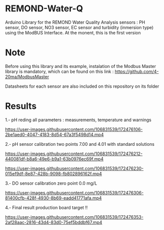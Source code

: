 # REMOND-Water-Q
Arduino Library for the REMOND Water Quality Analysis sensors : PH sensor, DO sensor, NO3 sensor, EC sensor and turbidity (inmersion type) using the ModBUS Interface. At the monent, this is the first version

# Note
Before using this library and its example, instalation of the Modbus Master library is mandatory, which can be found on this link : https://github.com/4-20ma/ModbusMaster 

Datasheets for each sensor are also included on this repository on its folder

# Results

1.- pH reding all parameters : measurements, temperature and warnings

https://user-images.githubusercontent.com/106831539/172476106-2be1aed0-4047-4183-8d54-67a3f5498d14.mp4

2.- pH sensor calibration two points 7.00 and 4.01 with standard solutions

https://user-images.githubusercontent.com/106831539/172476212-440081df-b8a6-49e6-b9a1-63b0976ec69f.mp4

https://user-images.githubusercontent.com/106831539/172476230-015ef9df-8e87-428b-9098-fb802896162f.mp4


3.- DO sensor calibration zero point 0.0 mg/L

https://user-images.githubusercontent.com/106831539/172476306-81400cfb-428f-4930-8b69-eadd41771afa.mp4

4.- Final result production board target !! 

https://user-images.githubusercontent.com/106831539/172476353-2af28aac-2816-43d4-83d0-75ef5bddbf67.mp4
